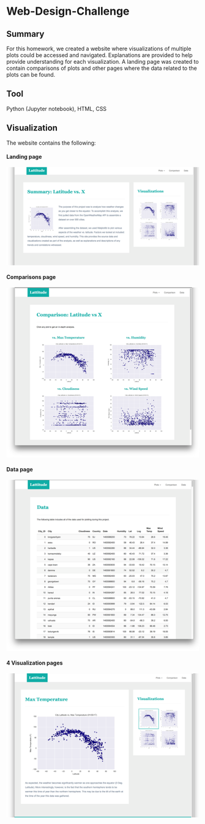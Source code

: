 # Web-Design-Challenge
## Summary ##
For this homework, we created a website where visualizations of multiple plots could be accessed and navigated. Explanations are provided to help provide understanding for each visualization. A landing page was created to contain comparisons of plots and other pages where the data related to the plots can be found.
## Tool ##
Python (Jupyter notebook), HTML, CSS
## Visualization ##
The website contains the following:
#### Landing page

![Landing page large screen](WebVisualizations/Images/landing-lg.png)


#### Comparisons page

![comparison page large screen](WebVisualizations/Images/comparison-lg.png)



#### Data page

![data page large screen](WebVisualizations/Images/data-lg.png)


#### 4 Visualization pages


![visualize page large screen](WebVisualizations/Images/visualize-lg.png)

